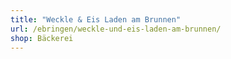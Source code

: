 ```yaml
---
title: "Weckle & Eis Laden am Brunnen"
url: /ebringen/weckle-und-eis-laden-am-brunnen/
shop: Bäckerei
---
```

